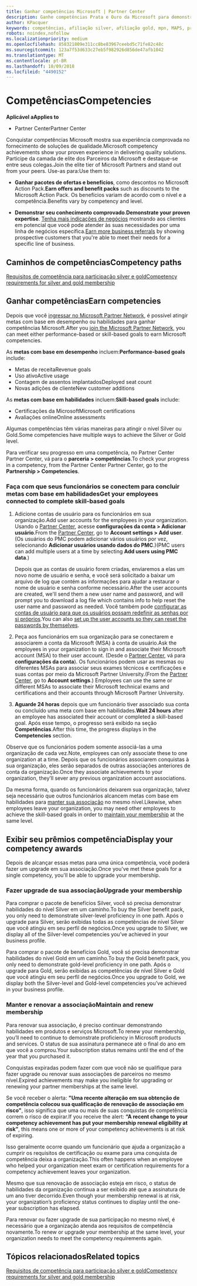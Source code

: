 ```yaml
---
title: Ganhar competências Microsoft | Partner Center
description: Ganhe competências Prata e Ouro da Microsoft para demonstrar seu conhecimento comprovado no fornecimento de soluções de qualidade em uma área especializada de negócios
author: KPacquer
keywords: competências, afiliação silver, afiliação gold, mpn, MAPS, proficiência, benefícios, metas de desempenho, metas de habilidades
robots: noindex,nofollow
ms.localizationpriority: medium
ms.openlocfilehash: 858321809e311cc8be83967ceebd5c71fe82c48c
ms.sourcegitcommit: 123a7f53d633c27eb5f982926d856de47afb1042
ms.translationtype: MT
ms.contentlocale: pt-BR
ms.lasthandoff: 10/09/2018
ms.locfileid: "4490152"
---
```

<!--
•   FWLink https://go.microsoft.com/fwlink/?linkid=851080 : top of page
•   FWLink https://go.microsoft.com/fwlink/?linkid=851281: top of page (duplicate)
•   FWLink https://go.microsoft.com/fwlink/?linkid=851079: Competencies (#attainment_paths)
•   FWLink https://go.microsoft.com/fwlink/?linkid=851081: Maintain and renew membership (#maintain_membership)
•   FWLink https://go.microsoft.com/fwlink/?linkid=851082: Get your employees connected to complete skill-based goals (#associating_achievements)
•   FWLink https://go.microsoft.com/fwlink/?linkid=851083 : Achievement overrides (#achievement_override)
•   FWLink: https://go.microsoft.com/fwlink/?linkid=851236: UI link, goes to the place where you import new users. Temporarily points to the Partner Center homepage.
•   FWLink: https://go.microsoft.com/fwlink/?linkid=851607 :Will go to the docs page for Silver/Gold competency achievements. Currently goes to https://partnercenter.microsoft.com/partner/cloud-solution-provider 

 -->

# <a name="competencies"></a><span data-ttu-id="e2628-104">Competências</span><span class="sxs-lookup"><span data-stu-id="e2628-104">Competencies</span></span>

**<span data-ttu-id="e2628-105">Aplicável a</span><span class="sxs-lookup"><span data-stu-id="e2628-105">Applies to</span></span>**
-  <span data-ttu-id="e2628-106">Partner Center</span><span class="sxs-lookup"><span data-stu-id="e2628-106">Partner Center</span></span>

<span data-ttu-id="e2628-107">Conquistar competências Microsoft mostra sua experiência comprovada no fornecimento de soluções de qualidade.</span><span class="sxs-lookup"><span data-stu-id="e2628-107">Microsoft competency achievements show your proven experience in delivering quality solutions.</span></span> <span data-ttu-id="e2628-108">Participe da camada de elite dos Parceiros da Microsoft e destaque-se entre seus colegas.</span><span class="sxs-lookup"><span data-stu-id="e2628-108">Join the elite tier of Microsoft Partners and stand out from your peers.</span></span> <span data-ttu-id="e2628-109">Use-as para:</span><span class="sxs-lookup"><span data-stu-id="e2628-109">Use them to:</span></span> 

*  <span data-ttu-id="e2628-110">**Ganhar pacotes de ofertas e benefícios**, como descontos no Microsoft Action Pack.</span><span class="sxs-lookup"><span data-stu-id="e2628-110">**Earn offers and benefit packs** such as discounts to the Microsoft Action Pack.</span></span> <span data-ttu-id="e2628-111">Os benefícios variam de acordo com o nível e a competência.</span><span class="sxs-lookup"><span data-stu-id="e2628-111">Benefits vary by competency and level.</span></span> 

*  <span data-ttu-id="e2628-112">**Demonstrar seu conhecimento comprovado**.</span><span class="sxs-lookup"><span data-stu-id="e2628-112">**Demonstrate your proven expertise**.</span></span> <span data-ttu-id="e2628-113">[Tenha mais indicações de negócios](referrals.md) mostrando aos clientes em potencial que você pode atender às suas necessidades por uma linha de negócios específica.</span><span class="sxs-lookup"><span data-stu-id="e2628-113">[Earn more business referrals](referrals.md) by showing prospective customers that you're able to meet their needs for a specific line of business.</span></span>

## <a href="" id="attainment_paths"></a> <span data-ttu-id="e2628-114">Caminhos de competências</span><span class="sxs-lookup"><span data-stu-id="e2628-114">Competency paths</span></span>

[<span data-ttu-id="e2628-115">Requisitos de competência para participação silver e gold</span><span class="sxs-lookup"><span data-stu-id="e2628-115">Competency requirements for silver and gold membership</span></span>](learn-about-competencies.md)

## <a name="earn-competencies"></a><span data-ttu-id="e2628-116">Ganhar competências</span><span class="sxs-lookup"><span data-stu-id="e2628-116">Earn competencies</span></span>

<span data-ttu-id="e2628-117">Depois que você [ingressar no Microsoft Partner Network](mpn-overview.md), é possível atingir metas com base em desempenho ou habilidades para ganhar competências Microsoft.</span><span class="sxs-lookup"><span data-stu-id="e2628-117">After you [join the Microsoft Partner Network](mpn-overview.md), you can meet either performance-based or skill-based goals to earn Microsoft competencies.</span></span> 

<span data-ttu-id="e2628-118">As **metas com base em desempenho** incluem:</span><span class="sxs-lookup"><span data-stu-id="e2628-118">**Performance-based goals** include:</span></span> 
* <span data-ttu-id="e2628-119">Metas de receita</span><span class="sxs-lookup"><span data-stu-id="e2628-119">Revenue goals</span></span>
* <span data-ttu-id="e2628-120">Uso ativo</span><span class="sxs-lookup"><span data-stu-id="e2628-120">Active usage</span></span>
* <span data-ttu-id="e2628-121">Contagem de assentos implantados</span><span class="sxs-lookup"><span data-stu-id="e2628-121">Deployed seat count</span></span>
* <span data-ttu-id="e2628-122">Novas adições de cliente</span><span class="sxs-lookup"><span data-stu-id="e2628-122">New customer additions</span></span>

<span data-ttu-id="e2628-123">As **metas com base em habilidades** incluem:</span><span class="sxs-lookup"><span data-stu-id="e2628-123">**Skill-based goals** include:</span></span> 
* <span data-ttu-id="e2628-124">Certificações da Microsoft</span><span class="sxs-lookup"><span data-stu-id="e2628-124">Microsoft certifications</span></span>
* <span data-ttu-id="e2628-125">Avaliações online</span><span class="sxs-lookup"><span data-stu-id="e2628-125">Online assessments</span></span> 

<span data-ttu-id="e2628-126">Algumas competências têm várias maneiras para atingir o nível Silver ou Gold.</span><span class="sxs-lookup"><span data-stu-id="e2628-126">Some competencies have multiple ways to achieve the Silver or Gold level.</span></span>

<span data-ttu-id="e2628-127">Para verificar seu progresso em uma competência, no Partner Center Partner Center, vá para o **parceria > competências**.</span><span class="sxs-lookup"><span data-stu-id="e2628-127">To check your progress in a competency, from the Partner Center Partner Center, go to the **Partnership > Competencies**.</span></span> 

### <a href="" id="associating_achievements"></a><span data-ttu-id="e2628-128">Faça com que seus funcionários se conectem para concluir metas com base em habilidades</span><span class="sxs-lookup"><span data-stu-id="e2628-128">Get your employees connected to complete skill-based goals</span></span>

1.  <span data-ttu-id="e2628-129">Adicione contas de usuário para os funcionários em sua organização.</span><span class="sxs-lookup"><span data-stu-id="e2628-129">Add user accounts for the employees in your organization.</span></span> <span data-ttu-id="e2628-130">Usando o [Partner Center](http://partnercenter.microsoft.com), acesse **configurações da conta > Adicionar usuário**.</span><span class="sxs-lookup"><span data-stu-id="e2628-130">From the [Partner Center](http://partnercenter.microsoft.com), go to **Account settings > Add user**.</span></span> <span data-ttu-id="e2628-131">(Os usuários do PMC podem adicionar vários usuários por vez, selecionando **Adicionar usuários usando dados do PMC**.)</span><span class="sxs-lookup"><span data-stu-id="e2628-131">(PMC users can add multiple users at a time by selecting **Add users using PMC data**.)</span></span>

    <span data-ttu-id="e2628-132">Depois que as contas de usuário forem criadas, enviaremos a elas um novo nome de usuário e senha, e você será solicitado a baixar um arquivo de log que contém as informações para ajudar a restaurar o nome de usuário e senha conforme necessário.</span><span class="sxs-lookup"><span data-stu-id="e2628-132">After the user accounts are created, we'll send them a new user name and password, and will prompt you to download a log file which contains info to help reset the user name and password as needed.</span></span> <span data-ttu-id="e2628-133">Você também pode [configurar as contas de usuário para que os usuários possam redefinir as senhas por si próprios](https://docs.microsoft.com/en-us/azure/active-directory/active-directory-passwords-getting-started).</span><span class="sxs-lookup"><span data-stu-id="e2628-133">You can also [set up the user accounts so they can reset the passwords by themselves](https://docs.microsoft.com/en-us/azure/active-directory/active-directory-passwords-getting-started).</span></span>

2. <span data-ttu-id="e2628-134">Peça aos funcionários em sua organização para se conectarem e associarem a conta da Microsoft (MSA) à conta de usuário.</span><span class="sxs-lookup"><span data-stu-id="e2628-134">Ask the employees in your organization to sign in and associate their Microsoft account (MSA) to their user account.</span></span> <span data-ttu-id="e2628-135">(Desde o [Partner Center](http://partnercenter.microsoft.com), vá para **configurações da conta**). Os funcionários podem usar as mesmas ou diferentes MSAs para associar seus exames técnicos e certificações e suas contas por meio da Microsoft Partner University.</span><span class="sxs-lookup"><span data-stu-id="e2628-135">(From the [Partner Center](http://partnercenter.microsoft.com), go to **Account settings**.) Employees can use the same or different MSAs to associate their Microsoft technical exams and certifications and their accounts through Microsoft Partner University.</span></span>

3.  <span data-ttu-id="e2628-136">**Aguarde 24 horas** depois que um funcionário tiver associado sua conta ou concluído uma meta com base em habilidades.</span><span class="sxs-lookup"><span data-stu-id="e2628-136">**Wait 24 hours** after an employee has associated their account or completed a skill-based goal.</span></span> <span data-ttu-id="e2628-137">Após esse tempo, o progresso será exibido na seção **Competências**.</span><span class="sxs-lookup"><span data-stu-id="e2628-137">After this time, the progress displays in the **Competencies** section.</span></span>

<span data-ttu-id="e2628-138">Observe que os funcionários podem somente associá-las a uma organização de cada vez.</span><span class="sxs-lookup"><span data-stu-id="e2628-138">Note, employees can only associate these to one organization at a time.</span></span> <span data-ttu-id="e2628-139">Depois que os funcionários associarem conquistas à sua organização, eles serão separados de outras associações anteriores de conta da organização.</span><span class="sxs-lookup"><span data-stu-id="e2628-139">Once they associate achievements to your organization, they’ll sever any previous organization account associations.</span></span>

<span data-ttu-id="e2628-140">Da mesma forma, quando os funcionários deixarem sua organização, talvez seja necessário que outros funcionários alcancem metas com base em habilidades para [manter sua associação](#maintaining_membership) no mesmo nível.</span><span class="sxs-lookup"><span data-stu-id="e2628-140">Likewise, when employees leave your organization, you may need other employees to achieve the skill-based goals in order to [maintain your membership](#maintaining_membership) at the same level.</span></span>

## <a name="display-your-competency-awards"></a><span data-ttu-id="e2628-141">Exibir seu prêmios competência</span><span class="sxs-lookup"><span data-stu-id="e2628-141">Display your competency awards</span></span>

<span data-ttu-id="e2628-142">Depois de alcançar essas metas para uma única competência, você poderá fazer um upgrade em sua associação.</span><span class="sxs-lookup"><span data-stu-id="e2628-142">Once you've met these goals for a single competency, you'll be able to upgrade your membership.</span></span>

### <a name="upgrade-your-membership"></a><span data-ttu-id="e2628-143">Fazer upgrade de sua associação</span><span class="sxs-lookup"><span data-stu-id="e2628-143">Upgrade your membership</span></span>

<span data-ttu-id="e2628-144">Para comprar o pacote de benefícios Silver, você só precisa demonstrar habilidades do nível Silver em um caminho.</span><span class="sxs-lookup"><span data-stu-id="e2628-144">To buy the Silver benefit pack, you only need to demonstrate silver-level proficiency in one path.</span></span> <span data-ttu-id="e2628-145">Após o upgrade para Silver, serão exibidas todas as competências de nível Silver que você atingiu em seu perfil de negócios.</span><span class="sxs-lookup"><span data-stu-id="e2628-145">Once you upgrade to Silver, we display all of the Silver-level competencies you’ve achieved in your business profile.</span></span> 

<span data-ttu-id="e2628-146">Para comprar o pacote de benefícios Gold, você só precisa demonstrar habilidades do nível Gold em um caminho.</span><span class="sxs-lookup"><span data-stu-id="e2628-146">To buy the Gold benefit pack, you only need to demonstrate gold-level proficiency in one path.</span></span> <span data-ttu-id="e2628-147">Após o upgrade para Gold, serão exibidas as competências de nível Silver e Gold que você atingiu em seu perfil de negócios.</span><span class="sxs-lookup"><span data-stu-id="e2628-147">Once you upgrade to Gold, we display both the Silver-level and Gold-level competencies you’ve achieved in your business profile.</span></span> 

### <a href="" id="maintain_membership"></a> <span data-ttu-id="e2628-148">Manter e renovar a associação</span><span class="sxs-lookup"><span data-stu-id="e2628-148">Maintain and renew membership</span></span>

<span data-ttu-id="e2628-149">Para renovar sua associação, é preciso continuar demonstrando habilidades em produtos e serviços Microsoft.</span><span class="sxs-lookup"><span data-stu-id="e2628-149">To renew your membership, you’ll need to continue to demonstrate proficiency in Microsoft products and services.</span></span> <span data-ttu-id="e2628-150">O status de sua assinatura permanece até o final do ano em que você a comprou.</span><span class="sxs-lookup"><span data-stu-id="e2628-150">Your subscription status remains until the end of the year that you purchased it.</span></span>

<span data-ttu-id="e2628-151">Conquistas expiradas podem fazer com que você não se qualifique para fazer upgrade ou renovar suas associações de parceiros no mesmo nível.</span><span class="sxs-lookup"><span data-stu-id="e2628-151">Expired achievements may make you ineligible for upgrading or renewing your partner memberships at the same level.</span></span> 

<span data-ttu-id="e2628-152">Se você receber o alerta: **"Uma recente alteração em sua obtenção de competência colocou sua qualificação de renovação de associação em risco"**, isso significa que uma ou mais de suas conquistas de competência correm o risco de expirar.</span><span class="sxs-lookup"><span data-stu-id="e2628-152">If you receive the alert: **“A recent change to your competency achievement has put your membership renewal eligibility at risk”**, this means one or more of your competency achievements is at risk of expiring.</span></span> 

<span data-ttu-id="e2628-153">Isso geralmente ocorre quando um funcionário que ajuda a organização a cumprir os requisitos de certificação ou exame para uma conquista de competência deixa a organização.</span><span class="sxs-lookup"><span data-stu-id="e2628-153">This often happens when an employee who helped your organization meet exam or certification requirements for a competency achievement leaves your organization.</span></span> 

<span data-ttu-id="e2628-154">Mesmo que sua renovação de associação esteja em risco, o status de habilidades da organização continua a ser exibido até que a assinatura de um ano tiver decorrido.</span><span class="sxs-lookup"><span data-stu-id="e2628-154">Even though your membership renewal is at risk, your organization’s proficiency status continues to display until the one-year subscription has elapsed.</span></span>

<span data-ttu-id="e2628-155">Para renovar ou fazer upgrade de sua participação no mesmo nível, é necessário que a organização atenda aos requisitos de competência novamente.</span><span class="sxs-lookup"><span data-stu-id="e2628-155">To renew or upgrade your membership at the same level, your organization needs to meet the competency requirements again.</span></span>

## <a name="related-topics"></a><span data-ttu-id="e2628-156">Tópicos relacionados</span><span class="sxs-lookup"><span data-stu-id="e2628-156">Related topics</span></span>

[<span data-ttu-id="e2628-157">Requisitos de competência para participação silver e gold</span><span class="sxs-lookup"><span data-stu-id="e2628-157">Competency requirements for silver and gold membership</span></span>](learn-about-competencies.md)